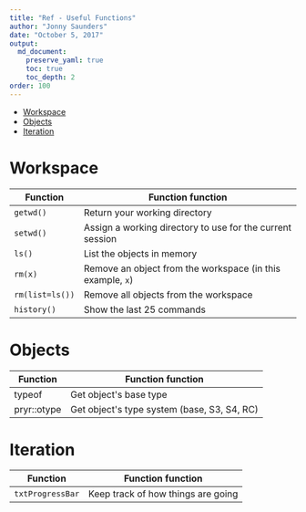 ```yaml
---
title: "Ref - Useful Functions"
author: "Jonny Saunders"
date: "October 5, 2017"
output: 
  md_document:
    preserve_yaml: true
    toc: true
    toc_depth: 2
order: 100
---
```


-   [Workspace](#workspace)
-   [Objects](#objects)
-   [Iteration](#iteration)

Workspace
=========

<table>
<thead>
<tr class="header">
<th>Function</th>
<th>Function function</th>
</tr>
</thead>
<tbody>
<tr class="odd">
<td><code>getwd()</code></td>
<td>Return your working directory</td>
</tr>
<tr class="even">
<td><code>setwd()</code></td>
<td>Assign a working directory to use for the current session</td>
</tr>
<tr class="odd">
<td><code>ls()</code></td>
<td>List the objects in memory</td>
</tr>
<tr class="even">
<td><code>rm(x)</code></td>
<td>Remove an object from the workspace (in this example, <code>x</code>)</td>
</tr>
<tr class="odd">
<td><code>rm(list=ls())</code></td>
<td>Remove all objects from the workspace</td>
</tr>
<tr class="even">
<td><code>history()</code></td>
<td>Show the last 25 commands</td>
</tr>
</tbody>
</table>

Objects
=======

<table>
<thead>
<tr class="header">
<th>Function</th>
<th>Function function</th>
</tr>
</thead>
<tbody>
<tr class="odd">
<td>typeof</td>
<td>Get object's base type</td>
</tr>
<tr class="even">
<td>pryr::otype</td>
<td>Get object's type system (base, S3, S4, RC)</td>
</tr>
</tbody>
</table>

Iteration
=========

<table>
<thead>
<tr class="header">
<th>Function</th>
<th>Function function</th>
</tr>
</thead>
<tbody>
<tr class="odd">
<td><code>txtProgressBar</code></td>
<td>Keep track of how things are going</td>
</tr>
</tbody>
</table>
